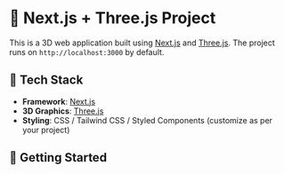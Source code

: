 # 🚀 Next.js + Three.js Project

This is a 3D web application built using [Next.js](https://nextjs.org/) and [Three.js](https://threejs.org/). The project runs on `http://localhost:3000` by default.

## 🧰 Tech Stack

- **Framework**: [Next.js](https://nextjs.org/)
- **3D Graphics**: [Three.js](https://threejs.org/)
- **Styling**: CSS / Tailwind CSS / Styled Components (customize as per your project)

## 🚦 Getting Started
